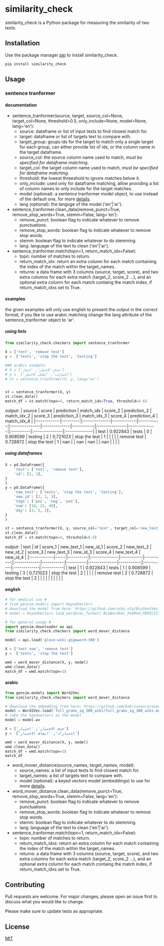 # similarity_check

similarity_check is a Python package for measuring the similarity of two texts.

## Installation

Use the package manager [pip](https://pip.pypa.io/en/stable/) to install similarity_check.

```bash
pip install similarity_check 
```

## Usage
### sentence tranformer
#### documentation
* sentence_tranformer(source, target, source_col=None, target_col=None, threshold=0.5, only_include=None, model=None, lang='en'):
  * source: dataframe or list of input texts to find closest match for.
  * target: dataframe or list of targets text to compare with.
  * target_group: goups ids for the target to match only a single target for each group, can either provide list of ids,
  or the column name in the target dataframe.
  * source_col: the source column name used to match, *must be specified for dataframe matching*.
  * target_col: the target column name used to match, *must be specified for dataframe matching*.
  * threshold: the lowest threeshold to ignore matches below it.
  * only_include: used only for dataframe matching, allow providing a list of column names to only include for the target matches.
  * model (optional): a sentence tranformer model object, to use instead of the default one, for more [details](https://www.sbert.net/).
  * lang (optional): the languge of the model ('en'|'ar').
* sentence_tranformer.clean_data(remove_punct=True, remove_stop_words=True, stemm=False, lang='en'):
  * remove_punct: boolean flag to indicate whatever to remove punctuations. 
  * remove_stop_words: boolean flag to indicate whatever to remove stop words.
  * stemm: boolean flag to indicate whatever to do stemming.
  * lang: language of the text to clean ('en'|'ar').
* sentence_tranformer.match(topn=1, return_match_idx=False):
  * topn: number of matches to return.
  * return_match_idx: return an extra column for each match containing the index of the match within the target_names.
  * returns: a data frame with 3 columns (source, target, score), and two extra columns for each extra match (target_2, score_2 ...), and an optional extra column for each match containg the match index, if return_match_idxs set to True.
#### examples
the given examples will only use english to present the output in the correct format, if you like to use arabic matching change the lang attribute of the sentence_tranformer object to 'ar'.
##### using lists
```python
from similarity_check.checkers import sentence_tranformer

X = ['test', 'remove test']
y =  ['tests', 'stop the test', 'testing']

### arabic example:
# X = ['حذف الاختبار', 'اختبار']
# y =  ['اختبارات', 'ايقاف الاختبار']
# st = sentence_tranformer(X, y, lang='ar')


st = sentence_tranformer(X, y)
st.clean_data()
match_df = st.match(topn=4, return_match_idx=True, threshold=0.6)
```
output:
| source      |    score | prediction    |   match_idx |    score_2 | prediction_2   |   match_idx_2 |    score_3 | prediction_3   |   match_idx_3 | score_4   | prediction_4   | match_idx_4   |
|:------------|---------:|:--------------|------------:|-----------:|:---------------|--------------:|-----------:|:---------------|--------------:|:----------|:---------------|:--------------|
| test        | 0.922843 | tests         |           0 |   0.908599 | testing        |             2 |   0.721023 | stop the test  |             1 |           |                |               |
| remove test | 0.728872 | stop the test |           1 | nan        |                |           nan | nan        |                |           nan |           |                |               |
##### using dataframes
```python
X = pd.DataFrame({
    'text': ['test', 'remove test'],
    'id': [1, 2],
}
)
y = pd.DataFrame({
    'new_text': ['tests', 'stop the test', 'testing'],
    'new_id': [1, 2, 3],
    'tags': ['pos', 'neg', 'pos'],
    'num': [10, 22, 40],
    'day': [3, 5, 2],
}
)

st = sentence_tranformer(X, y, source_col='text', target_col='new_text', only_include=['new_id'])
st.clean_data()
match_df = st.match(topn=4, threshold=0.6)
```
output:
| text        |   id |   score_1 | new_text_1    |   new_id_1 |   score_2 | new_text_2   |   new_id_2 |   score_3 | new_text_3    |   new_id_3 | score_4   | new_text_4   | new_id_4   |
|:------------|-----:|----------:|:--------------|-----------:|----------:|:-------------|-----------:|----------:|:--------------|-----------:|:----------|:-------------|:-----------|
| test        |    1 |  0.922843 | tests         |          1 |  0.908599 | testing      |          3 |  0.721023 | stop the test |          2 |           |              |            |
| remove test |    2 |  0.728872 | stop the test |          2 |           |              |            |           |               |            |           |              |            |
#### english
```python
# for medical use #
# from gensim.models import KeyedVectors
# download the model from here: https://github.com/ncbi-nlp/BioSentVec
# model = KeyedVectors.load_word2vec_format('BioWordVec_PubMed_MIMICIII_d200.vec.bin', binary=True)

# for general usage #
import gensim.downloader as api
from similarity_check.checkers import word_mover_distance

model = api.load('glove-wiki-gigaword-300')

X = ['test now', 'remove test']
y =  ['tests', 'stop the test']

wmd = word_mover_distance(X, y, model)
wmd.clean_data()
match_df = wmd.match(topn=3)
```
#### arabic
```python
from gensim.models import Word2Vec
from similarity_check.checkers import word_mover_distance

# download the embedding from here: https://github.com/bakrianoo/aravec (N-Grams Models, Wikipedia-SkipGram, Vec-Size:300)
model = Word2Vec.load('full_grams_sg_300_wiki/full_grams_sg_300_wiki.mdl')
# take the keydvectors as the model
model = model.wv

X = ['حذف الاختبار', 'اختبار']
y =  ['اختبارات', 'ايقاف الاختبار']

wmd = word_mover_distance(X, y, model)
wmd.clean_data()
match_df = wmd.match(topn=3)
match_df
```
* word_mover_distance(source_names, target_names, model):
  * source_names: a list of input texts to find closest match for.
  * target_names: a list of targets text to compare with.
  * model (optional): a keyed vectors model (embeddings) to use for more [details](https://radimrehurek.com/gensim/auto_examples/tutorials/run_word2vec.html).
* word_mover_distance.clean_data(remove_punct=True, remove_stop_words=True, stemm=False, lang='en'):
  * remove_punct: boolean flag to indicate whatever to remove punctuations. 
  * remove_stop_words: boolean flag to indicate whatever to remove stop words.
  * stemm: boolean flag to indicate whatever to do stemming.
  * lang: language of the text to clean ('en'|'ar').
* sentence_tranformer.match(topn=1, return_match_idx=False):
  * topn: number of matches to return.
  * return_match_idxs: return an extra column for each match containing the index of the match within the target_names.
  * returns: a data frame with 3 columns (source, target, score), and two extra columns for each extra match (target_2, score_2 ...), and an optional extra column for each match containg the match index, if return_match_idxs set to True.
## Contributing
Pull requests are welcome. For major changes, please open an issue first to discuss what you would like to change.

Please make sure to update tests as appropriate.

## License
[MIT](https://choosealicense.com/licenses/mit/)